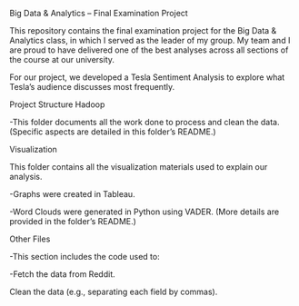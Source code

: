 Big Data & Analytics – Final Examination Project

This repository contains the final examination project for the Big Data & Analytics class, in which I served as the leader of my group.
My team and I are proud to have delivered one of the best analyses across all sections of the course at our university.

For our project, we developed a Tesla Sentiment Analysis to explore what Tesla’s audience discusses most frequently.

Project Structure
Hadoop

-This folder documents all the work done to process and clean the data.
(Specific aspects are detailed in this folder’s README.)

Visualization

This folder contains all the visualization materials used to explain our analysis.

-Graphs were created in Tableau.

-Word Clouds were generated in Python using VADER.
(More details are provided in the folder’s README.)

Other Files

-This section includes the code used to:

-Fetch the data from Reddit.

Clean the data (e.g., separating each field by commas).
